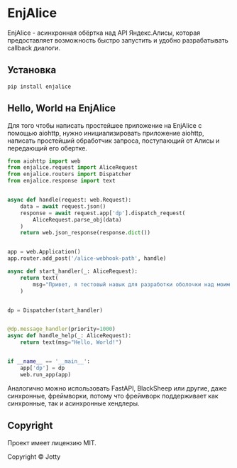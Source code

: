 # EnjAlice

EnjAlice - асинхронная обёртка над API Яндекс.Алисы, которая предоставляет возможность быстро запустить и удобно разрабатывать callback диалоги.

## Установка

```
pip install enjalice
```

## Hello, World на EnjAlice
Для того чтобы написать простейшее приложение на EnjAlice
с помощью aiohttp, нужно инициализировать приложение aiohttp,
написать простейший обработчик запроса, поступающий от Алисы
и передающий его обертке.
```python
from aiohttp import web
from enjalice.request import AliceRequest
from enjalice.routers import Dispatcher
from enjalice.response import text


async def handle(request: web.Request):
    data = await request.json()
    response = await request.app['dp'].dispatch_request(
        AliceRequest.parse_obj(data)
    )
    return web.json_response(response.dict())


app = web.Application()
app.router.add_post('/alice-webhook-path', handle)

async def start_handler(_: AliceRequest):
    return text(
        msg="Привет, я тестовый навык для разработки оболочки над моим API enj-alice"
    )


dp = Dispatcher(start_handler)


@dp.message_handler(priority=1000)
async def handle_help(_: AliceRequest):
    return text(msg="Hello, World!")


if __name__ == '__main__':
    app['dp'] = dp
    web.run_app(app)
```

Аналогично можно использовать FastAPI, BlackSheep или другие,
даже синхронные, фреймворки, потому что фреймворк поддерживает
как синхронные, так и асинхронные хендлеры.

## Copyright
Проект имеет лицензию MIT.

Copyright © Jotty
